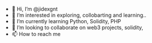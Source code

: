 - 👋 Hi, I’m @jidexgnt
- 👀 I’m interested in exploring, collobarting and learning..
- 🌱 I’m currently learning Python, Solidity, PHP
- 💞️ I’m looking to collaborate on web3 projects, solidity, 
- 📫 How to reach me 

<!---
jidexgnt/jidexgnt is a ✨ special ✨ repository because its `README.md` (this file) appears on your GitHub profile.
You can click the Preview link to take a look at your changes.
--->
